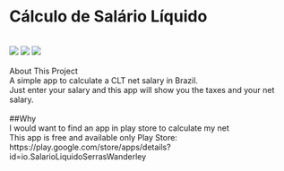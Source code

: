 # Cálculo de Salário Líquido
<br>
<div>
  <img src="https://play-lh.googleusercontent.com/ia6g5UabB8GvgTF-yn4PrKvYHPL4XtgqBVYTNm0iLRa92O-Y2mO3nCoPWUc3r8-Xjjs=w720-h310-rw"/>
  <img src="https://play-lh.googleusercontent.com/7gqfK0JO63ASn_sP4TAjJNN5GMf8mWkWAjRhbjFzUkUmeyoC9l8WIQqI8pLqA9OQ4G8=w720-h310-rw"/>
  <img src="https://play-lh.googleusercontent.com/oan3ALC9VcuoedRAph4eRPFzLSiIqUqTHKFHT21MFuwqqISYYEgspS8N6TqV-YzGvYk=w720-h310-rw"/>
</div>
<br/>
About This Project
<br/>
A simple app to calculate a CLT net salary in Brazil.<br/>
Just enter your salary and this app will show you the taxes and your net salary.<br/>
<br/>
##Why
<br/>
I would want to find an app in play store to calculate my net 
<br/>
This app is free and available only Play Store:
<br/>
https://play.google.com/store/apps/details?id=io.SalarioLiquidoSerrasWanderley
